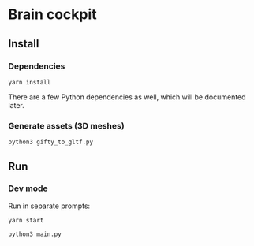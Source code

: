 # Brain cockpit

## Install

### Dependencies

```
yarn install
```

There are a few Python dependencies as well, which will be documented later.

### Generate assets (3D meshes)

```
python3 gifty_to_gltf.py
```

## Run

### Dev mode

Run in separate prompts:
```
yarn start
```
```
python3 main.py
```

